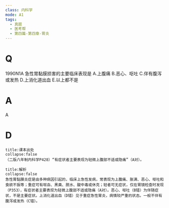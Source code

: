 ```yaml
---
class: 内科学
mode: A1
tags:
  - 真题
  - 医考帮
  - 第四篇-第四章-胃炎
---
```


# Q
1990N1A 急性胃黏膜损害的主要临床表现是
A.上腹痛
B.恶心、呕吐
C.伴有腹泻或发热
D.上消化道出血
E.以上都不是

# A
A
# D
```ad-note
title:课本出处
collapse:false
（二版八年制内科学P428）“有症状者主要表现为轻微上腹部不适或隐痛”（A对）。
```

```ad-summary
title:解析
collapse:false
急性胃黏膜炎症是由多种病因引起的，临床上急性发病，常表现为上腹痛、胀满、恶心、呕吐和食欲不振等；重症可有呕血、黑粪、脱水、酸中毒或休克；轻者可无症状，仅在胃镜检查时发现（P353），有症状者主要表现为轻微上腹部不适或隐痛（A对）。恶心、呕吐（B错）为伴随症状，不是主要症状。上消化道出血（D错）见于重症急性胃炎，病情较严重的状态。一般不伴有腹泻或发热（C错）。
```

